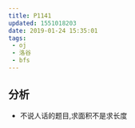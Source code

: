 ```yaml
---
title: P1141
updated: 1551018203
date: 2019-01-24 15:35:01
tags:
 - oj
 - 洛谷
 - bfs
---
```

## 分析

 - 不说人话的题目,求面积不是求长度
